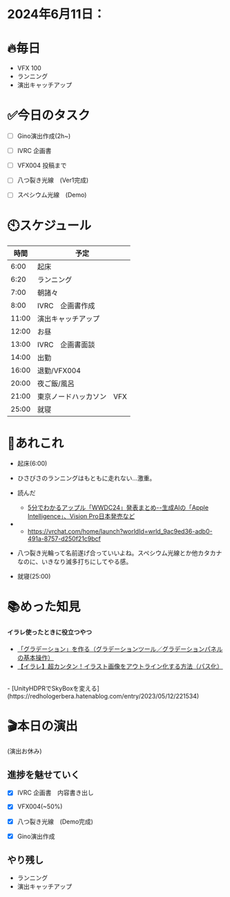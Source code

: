 

# 2024年6月11日：
# 🔥毎日
- VFX 100
- ランニング
- 演出キャッチアップ

# ✅今日のタスク
- [ ] Gino演出作成(2h~)
- [ ] IVRC 企画書　
- [ ] VFX004 投稿まで
- [ ] 八つ裂き光線　(Ver1完成)
- [ ] スペシウム光線　(Demo)



# 🕙スケジュール
| 時間 |  予定 |
|----|----|
|6:00|起床|
|6:20|ランニング|
|7:00|朝諸々|
|8:00|IVRC　企画書作成|
|11:00|演出キャッチアップ|
|12:00|お昼|
|13:00|IVRC　企画書面談|
|14:00|出勤|
|16:00|退勤/VFX004|
|20:00|夜ご飯/風呂|
|21:00|東京ノードハッカソン　VFX|
|25:00|就寝|


# 📌あれこれ
- 起床(6:00)

- ひさびさのランニングはもともに走れない…激重。

- 読んだ
    - [5分でわかるアップル「WWDC24」発表まとめ--生成AIの「Apple Intelligence」、Vision Pro日本発売など](https://japan.cnet.com/article/35219928/)

- 
    - https://vrchat.com/home/launch?worldId=wrld_9ac9ed36-adb0-491a-8757-d250f21c9bcf
 
- 八つ裂き光輪って名前遂げ合っていいよね。スペシウム光線とか他カタカナなのに、いきなり滅多打ちにしてやる感。 
- 就寝(25:00)


# 📚めった知見
#### イラレ使ったときに役立つやつ
- [「グラデーション」を作る（グラデーションツール／グラデーションパネルの基本操作）](https://www.mdn.co.jp/reference/Illustrator/115)
- [【イラレ】超カンタン！イラスト画像をアウトライン化する方法（パス化）](https://clip-blog.com/passing/)
<br>
- [UnityHDPRでSkyBoxを変える](https://redhologerbera.hatenablog.com/entry/2023/05/12/221534)

# 🎬本日の演出
(演出お休み)

## 進捗を魅せていく
- [x] IVRC 企画書　内容書き出し
- [x] VFX004(~50%)
- [x] 八つ裂き光線　(Demo完成)
- [x] Gino演出作成


## やり残し
- ランニング
- 演出キャッチアップ
